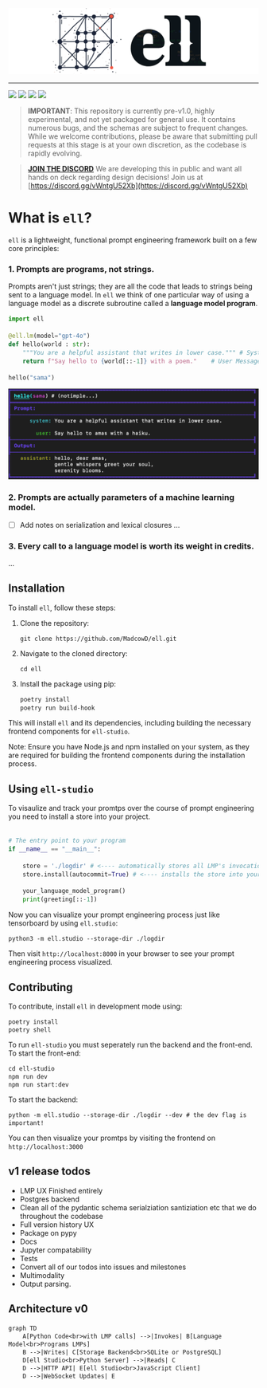 
![ell](ell-wide.png)

--------------------------------------------------------------------------------

[![](https://dcbadge.limes.pink/api/server/vWntgU52Xb?style=flat)](https://discord.gg/vWntgU52Xb)
[![](https://dcbadge.limes.pink/api/server/vWntgU52Xb?style=flat)](https://discord.gg/vWntgU52Xb)
[![](https://dcbadge.limes.pink/api/server/vWntgU52Xb?style=flat)](https://discord.gg/vWntgU52Xb)
[![](https://dcbadge.limes.pink/api/server/vWntgU52Xb?style=flat)](https://discord.gg/vWntgU52Xb)

> **IMPORTANT**: This repository is currently pre-v1.0, highly experimental, and not yet packaged for general use. It contains numerous bugs, and the schemas are subject to frequent changes. While we welcome contributions, please be aware that submitting pull requests at this stage is at your own discretion, as the codebase is rapidly evolving.

> **[JOIN THE DISCORD](https://discord.gg/vWntgU52Xb)** We are developing this in public and want all hands on deck regarding design decisions! Join us at [https://discord.gg/vWntgU52Xb](https://discord.gg/vWntgU52Xb)

# What is `ell`?

`ell` is a lightweight, functional prompt engineering framework built on a few core principles:

### 1. Prompts are programs, not strings.

Prompts aren't just strings; they are all the code that leads to strings being sent to a language model. In `ell` we think of one particular way of using a language model as a discrete subroutine called a **language model program**.

```python
import ell

@ell.lm(model="gpt-4o")
def hello(world : str):
    """You are a helpful assistant that writes in lower case.""" # System Message
    return f"Say hello to {world[::-1]} with a poem."    # User Message

hello("sama")
```

![alt text](image.png)

### 2. Prompts are actually parameters of a machine learning model.

- [ ] Add notes on serialization and lexical closures
      ...

### 3. Every call to a language model is worth its weight in credits.

...

## Installation

To install `ell`, follow these steps:

1. Clone the repository:

   ```
   git clone https://github.com/MadcowD/ell.git
   ```

2. Navigate to the cloned directory:

   ```
   cd ell
   ```

3. Install the package using pip:
   ```sh
   poetry install
   poetry run build-hook
   ```

This will install `ell` and its dependencies, including building the necessary frontend components for `ell-studio`.

Note: Ensure you have Node.js and npm installed on your system, as they are required for building the frontend components during the installation process.

## Using `ell-studio`

To visaulize and track your promtps over the course of prompt engineering you need to install a store into your project.

```python

# The entry point to your program
if __name__ == "__main__":

    store = './logdir' # <---- automatically stores all LMP's invocations, and version history in a sqlite database in ./logdir
    store.install(autocommit=True) # <---- installs the store into your project so that tracking happens and change log commit messages are automatically generated using gpt-4o-mini

    your_language_model_program()
    print(greeting[::-1])

```

Now you can visualize your prompt engineering process just like tensorboard by using `ell.studio`:

```
python3 -m ell.studio --storage-dir ./logdir
```

Then visit `http://localhost:8000` in your browser to see your prompt engineering process visualized.

## Contributing

To contribute, install `ell` in development mode using:

```
poetry install
poetry shell
```

To run `ell-studio` you must seperately run the backend and the front-end. To start the front-end:

```
cd ell-studio
npm run dev
npm run start:dev
```

To start the backend:

```
python -m ell.studio --storage-dir ./logdir --dev # the dev flag is important!
```

You can then visualize your promtps by visiting the frontend on `http://localhost:3000`


## v1 release todos
- LMP UX Finished entirely
- Postgres backend
- Clean all of the pydantic schema serialziation santiziation etc that we do throughout the codebase
- Full version history UX
- Package on pypy
- Docs 
- Jupyter compatability
- Tests
- Convert all of our todos into issues and milestones
- Multimodality
- Output parsing.

## Architecture v0
```mermaid
graph TD
    A[Python Code<br>with LMP calls] -->|Invokes| B[Language Model<br>Programs LMPs]
    B -->|Writes| C[Storage Backend<br>SQLite or PostgreSQL]
    D[ell Studio<br>Python Server] -->|Reads| C
    D -->|HTTP API| E[ell Studio<br>JavaScript Client]
    D -->|WebSocket Updates| E
```
